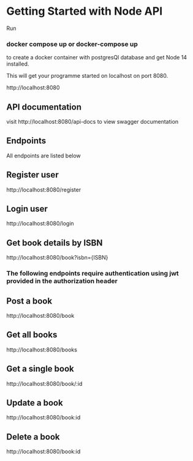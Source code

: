 # Getting Started with Node API

Run 
### docker compose up or docker-compose up
to create a docker container with postgresQl database and get Node 14 installed.

This will get your programme started on localhost on port 8080.

http://localhost:8080


## API documentation

visit http://localhost:8080/api-docs to view swagger documentation


## Endpoints

All endpoints are listed below

## Register user

http://localhost:8080/register

## Login user 

http://localhost:8080/login

## Get book details by ISBN


http://localhost:8080/book?isbn={ISBN}


### The following endpoints require authentication using jwt provided in the authorization header ###

## Post a book

 http://localhost:8080/book

## Get all books

http://localhost:8080/books


## Get a single book 

http://localhost:8080/book/:id

## Update a book 

http://localhost:8080/book:id


## Delete a book 

http://localhost:8080/book:id




   

 


